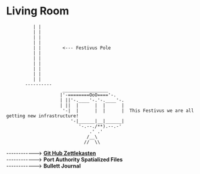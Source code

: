 # Living Room

              | |   
              | |   
              | |   
              | |   
              | |        <--- Festivus Pole
              | |               
              | |   
              | |   
              | |   
              | |     
              | |       
           ----------
                         _________________
                        |'-========OoO===='-.
                        | ||'-.____'-.'-.____'-.
                        | ||  |      |  |      |
                         '-|  |      |  |      |  This Festivus we are all getting new infrastructure!
                            '-|______|__|______|
                               '-.--./**).--.-'
                                   .' .'
                                  /__\
                                 //  \\
  
 ------------> [**Git Hub Zettlekasten**](214_ZettlekastenMethod.md)   
  ------------>  **Port Authority Spatialized Files**   
  ------------>  **Bullett Journal**   
  
  
